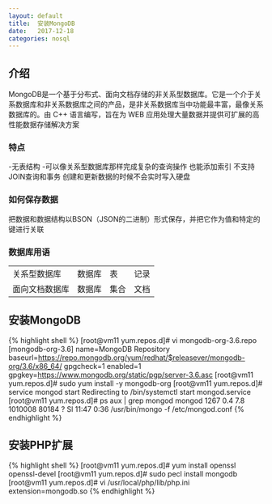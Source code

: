 ```yaml
---
layout: default
title:  安装MongoDB
date:   2017-12-18
categories: nosql
---
```


## 介绍
MongoDB是一个基于分布式、面向文档存储的非关系型数据库。它是一个介于关系数据库和非关系数据库之间的产品，是非关系数据库当中功能最丰富，最像关系数据库的。由 C++ 语言编写，旨在为 WEB 应用处理大量数据并提供可扩展的高性能数据存储解决方案

### 特点
-无表结构
-可以像关系型数据库那样完成复杂的查询操作
也能添加索引
不支持JOIN查询和事务
创建和更新数据的时候不会实时写入硬盘

### 如何保存数据
把数据和数据结构以BSON（JSON的二进制）形式保存，并把它作为值和特定的键进行关联

### 数据库用语

<table>
<tr>
<td>关系型数据库</td>
<td>数据库</td>
<td>表</td>
<td>记录</td>
</tr>
<tr>
<td>面向文档数据库</td>
<td>数据库</td>
<td>集合</td>
<td>文档</td>
</tr>
</table>

## 安装MongoDB
{% highlight shell %}
[root@vm11 yum.repos.d]# vi mongodb-org-3.6.repo
[mongodb-org-3.6]
name=MongoDB Repository
baseurl=https://repo.mongodb.org/yum/redhat/$releasever/mongodb-org/3.6/x86_64/
gpgcheck=1
enabled=1
gpgkey=https://www.mongodb.org/static/pgp/server-3.6.asc
[root@vm11 yum.repos.d]# sudo yum install -y mongodb-org
[root@vm11 yum.repos.d]# service mongod start
Redirecting to /bin/systemctl start mongod.service
[root@vm11 yum.repos.d]# ps aux | grep mongod
mongod    1267  0.4  7.8 1010008 80184 ?       Sl   11:47   0:36 /usr/bin/mongo  -f /etc/mongod.conf
{% endhighlight %}

## 安装PHP扩展
{% highlight shell %}
[root@vm11 yum.repos.d]# yum install openssl openssl-devel
[root@vm11 yum.repos.d]# sudo pecl install mongodb
[root@vm11 yum.repos.d]# vi /usr/local/php/lib/php.ini
extension=mongodb.so
{% endhighlight %}